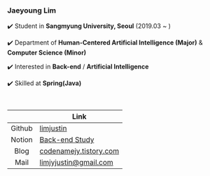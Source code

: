 ### Jaeyoung Lim

✔️ Student in **Sangmyung University, Seoul** (2019.03 ~ )

✔️ Department of **Human-Centered Artificial Intelligence (Major)** & **Computer Science (Minor)**

✔️ Interested in **Back-end** / **Artificial Intelligence**

✔️ Skilled at **Spring(Java)**

<br>

||Link|
|:---:|---|
|Github|[limjustin](https://github.com/limjustin)|
|Notion|[Back-end Study](https://www.notion.so/Back-end-Study-8dc8a44d930241cda4e61ffe8c8e45f9?pvs=21)|
|Blog|[codenamejy.tistory.com](https://codenamejy.tistory.com/)|
|Mail|limjyjustin@gmail.com|
